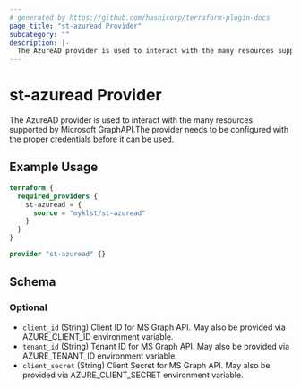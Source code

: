 ```yaml
---
# generated by https://github.com/hashicorp/terraform-plugin-docs
page_title: "st-azuread Provider"
subcategory: ""
description: |-
  The AzureAD provider is used to interact with the many resources supported by Microsoft GraphAPI.The provider needs to be configured with the proper credentials before it can be used.
---
```


# st-azuread Provider

The AzureAD provider is used to interact with the many resources supported by Microsoft GraphAPI.The provider needs to be configured with the proper credentials before it can be used.

## Example Usage

```terraform
terraform {
  required_providers {
    st-azuread = {
      source = "myklst/st-azuread"
    }
  }
}

provider "st-azuread" {}
```

<!-- schema generated by tfplugindocs -->
## Schema

### Optional

- `client_id` (String) Client ID for MS Graph API. May also be provided via AZURE_CLIENT_ID environment variable.
- `tenant_id` (String) Tenant ID for MS Graph API. May also be provided via AZURE_TENANT_ID environment variable.
- `client_secret` (String) Client Secret for MS Graph API. May also be provided via AZURE_CLIENT_SECRET environment variable.
